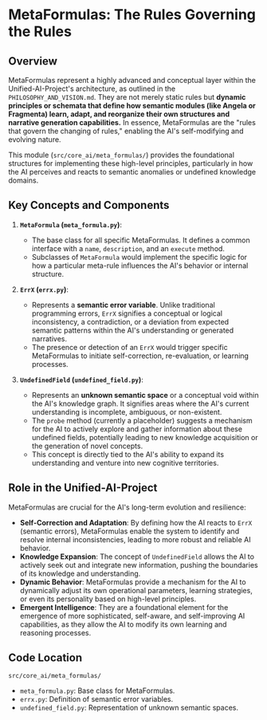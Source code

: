 # MetaFormulas: The Rules Governing the Rules

## Overview

MetaFormulas represent a highly advanced and conceptual layer within the Unified-AI-Project's architecture, as outlined in the `PHILOSOPHY_AND_VISION.md`. They are not merely static rules but **dynamic principles or schemata that define how semantic modules (like Angela or Fragmenta) learn, adapt, and reorganize their own structures and narrative generation capabilities.** In essence, MetaFormulas are the "rules that govern the changing of rules," enabling the AI's self-modifying and evolving nature.

This module (`src/core_ai/meta_formulas/`) provides the foundational structures for implementing these high-level principles, particularly in how the AI perceives and reacts to semantic anomalies or undefined knowledge domains.

## Key Concepts and Components

1.  **`MetaFormula` (`meta_formula.py`)**:
    *   The base class for all specific MetaFormulas. It defines a common interface with a `name`, `description`, and an `execute` method.
    *   Subclasses of `MetaFormula` would implement the specific logic for how a particular meta-rule influences the AI's behavior or internal structure.

2.  **`ErrX` (`errx.py`)**:
    *   Represents a **semantic error variable**. Unlike traditional programming errors, `ErrX` signifies a conceptual or logical inconsistency, a contradiction, or a deviation from expected semantic patterns within the AI's understanding or generated narratives.
    *   The presence or detection of an `ErrX` would trigger specific MetaFormulas to initiate self-correction, re-evaluation, or learning processes.

3.  **`UndefinedField` (`undefined_field.py`)**:
    *   Represents an **unknown semantic space** or a conceptual void within the AI's knowledge graph. It signifies areas where the AI's current understanding is incomplete, ambiguous, or non-existent.
    *   The `probe` method (currently a placeholder) suggests a mechanism for the AI to actively explore and gather information about these undefined fields, potentially leading to new knowledge acquisition or the generation of novel concepts.
    *   This concept is directly tied to the AI's ability to expand its understanding and venture into new cognitive territories.

## Role in the Unified-AI-Project

MetaFormulas are crucial for the AI's long-term evolution and resilience:

-   **Self-Correction and Adaptation**: By defining how the AI reacts to `ErrX` (semantic errors), MetaFormulas enable the system to identify and resolve internal inconsistencies, leading to more robust and reliable AI behavior.
-   **Knowledge Expansion**: The concept of `UndefinedField` allows the AI to actively seek out and integrate new information, pushing the boundaries of its knowledge and understanding.
-   **Dynamic Behavior**: MetaFormulas provide a mechanism for the AI to dynamically adjust its own operational parameters, learning strategies, or even its personality based on high-level principles.
-   **Emergent Intelligence**: They are a foundational element for the emergence of more sophisticated, self-aware, and self-improving AI capabilities, as they allow the AI to modify its own learning and reasoning processes.

## Code Location

`src/core_ai/meta_formulas/`

-   `meta_formula.py`: Base class for MetaFormulas.
-   `errx.py`: Definition of semantic error variables.
-   `undefined_field.py`: Representation of unknown semantic spaces.